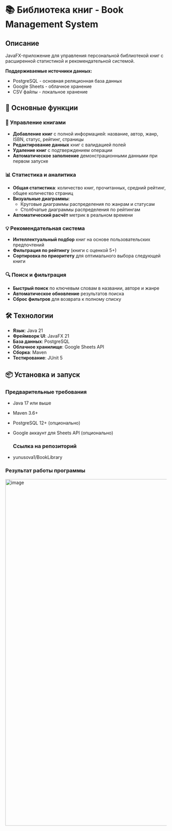 # 📚 Библиотека книг - Book Management System

## Описание
JavaFX-приложение для управления персональной библиотекой книг с расширенной статистикой и рекомендательной системой. 

**Поддерживаемые источники данных:**
- PostgreSQL - основная реляционная база данных
- Google Sheets - облачное хранение
- CSV файлы - локальное хранение

## 🎯 Основные функции

### 📖 Управление книгами
- **Добавление книг** с полной информацией: название, автор, жанр, ISBN, статус, рейтинг, страницы
- **Редактирование данных** книг с валидацией полей
- **Удаление книг** с подтверждением операции
- **Автоматическое заполнение** демонстрационными данными при первом запуске

### 📊 Статистика и аналитика
- **Общая статистика**: количество книг, прочитанных, средний рейтинг, общее количество страниц
- **Визуальные диаграммы**:
  - Круговые диаграммы распределения по жанрам и статусам
  - Столбчатые диаграммы распределения по рейтингам
- **Автоматический расчёт** метрик в реальном времени

### 💡 Рекомендательная система
- **Интеллектуальный подбор** книг на основе пользовательских предпочтений
- **Фильтрация по рейтингу** (книги с оценкой 5+)
- **Сортировка по приоритету** для оптимального выбора следующей книги

### 🔍 Поиск и фильтрация
- **Быстрый поиск** по ключевым словам в названии, авторе и жанре
- **Автоматическое обновление** результатов поиска
- **Сброс фильтров** для возврата к полному списку

## 🛠️ Технологии
- **Язык**: Java 21
- **Фреймворк UI**: JavaFX 21
- **База данных**: PostgreSQL
- **Облачное хранилище**: Google Sheets API
- **Сборка**: Maven
- **Тестирование**: JUnit 5

## 📦 Установка и запуск
### Предварительные требования
- Java 17 или выше
- Maven 3.6+
- PostgreSQL 12+ (опционально)
- Google аккаунт для Sheets API (опционально)

  ### Ссылка на репозиторий
-  yunusova1/BookLibrary

  ### Результат работы программы

  <img width="1920" height="1080" alt="image" src="https://github.com/user-attachments/assets/2072d0ff-28e9-468f-a8c1-3ed805ecd7cd" />

